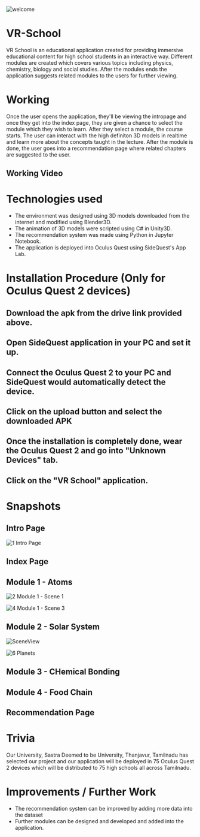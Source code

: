 ![welcome](https://user-images.githubusercontent.com/99459415/184804437-5000d8af-74e2-49af-8fd6-61eed60bd110.jpg)

# VR-School

VR School is an educational application created for providing immersive educational content for high school students in an interactive way. Different modules are created which covers various topics including physics, chemistry, biology and social studies. After the modules ends the application suggests related modules to the users for further viewing.


# Working

Once the user opens the application, they'll be viewing the intropage and once they get into the index page, they are given a chance to select the module which they wish to learn. 
After they select a module, the course starts. The user can interact with the high definiton 3D models in realtime and learn more about the concepts taught in the lecture. 
After the module is done, the user goes into a recommendation page where related chapters are suggested to the user.

## Working Video

# Technologies used
 * The environment was designed using 3D models downloaded from the internet and modified using Blender3D.
 * The animation of 3D models were scripted using C# in Unity3D.
 * The recommendation system was made using Python in Jupyter Notebook.
 * The application is deployed into Oculus Quest using SideQuest's App Lab. 

# Installation Procedure (Only for Oculus Quest 2 devices)

## Download the apk from the drive link provided above.

## Open SideQuest application in your PC and set it up.

## Connect the Oculus Quest 2 to your PC and SideQuest would automatically detect the device.

## Click on the upload button and select the downloaded APK

## Once the installation is completely done, wear the Oculus Quest 2 and go into "Unknown Devices" tab.

## Click on the "VR School" application.

# Snapshots

## Intro Page

![1  Intro Page](https://user-images.githubusercontent.com/99459415/184802092-28728f1a-fdb9-4c8b-9354-2726b62a896b.png)

## Index Page

## Module 1 - Atoms

![2  Module 1 -  Scene 1](https://user-images.githubusercontent.com/99459415/184806013-6f8b4345-c2fc-45b2-a8cf-c8c4b23eaecd.png)

![4  Module 1 - Scene 3](https://user-images.githubusercontent.com/99459415/184802157-44966061-efb7-46e1-bf33-7498bc3c1285.png)

## Module 2 - Solar System

![SceneView](https://user-images.githubusercontent.com/99459415/184802203-ba689bc1-dbc8-4a70-85fa-8de781fc1767.png)

![6  Planets](https://user-images.githubusercontent.com/99459415/184805321-f5dff266-cad3-4b52-9f6d-935ec51e924d.jpg)

## Module 3 - CHemical Bonding

## Module 4 - Food Chain

## Recommendation Page


# Trivia
Our University, Sastra Deemed to be University, Thanjavur, Tamilnadu has selected our project and our application will be deployed in 75 Oculus Quest 2 devices which will be distributed to 75 high schools all across Tamilnadu.

# Improvements / Further Work
* The recommendation system can be improved by adding more data into the dataset
* Further modules can be designed and developed and added into the application.



